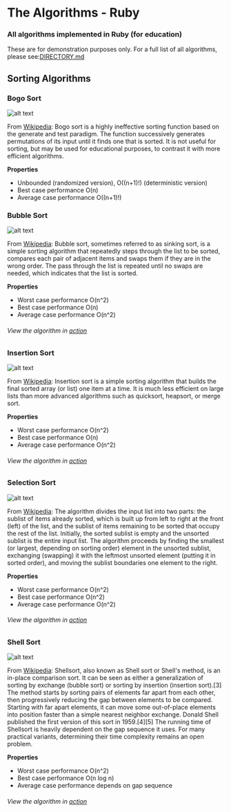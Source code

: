 # The Algorithms - Ruby 
### All algorithms implemented in Ruby (for education)

These are for demonstration purposes only. 
For a full list of all algorithms, please see:[DIRECTORY.md](https://github.com/TheAlgorithms/Ruby/blob/master/DIRECTORY.md)
## Sorting Algorithms

### Bogo Sort
![alt text][bogo-image]

From [Wikipedia][bogo-wiki]: Bogo sort is a highly ineffective sorting function based on the generate and test paradigm. The function successively generates permutations of its input until it finds one that is sorted. It is not useful for sorting, but may be used for educational purposes, to contrast it with more efficient algorithms. 

__Properties__
* Unbounded (randomized version), O((n+1)!) (deterministic version)
* Best case performance	O(n)
* Average case performance	O((n+1)!)

### Bubble Sort
![alt text][bubble-image]

From [Wikipedia][bubble-wiki]: Bubble sort, sometimes referred to as sinking sort, is a simple sorting algorithm that repeatedly steps through the list to be sorted, compares each pair of adjacent items and swaps them if they are in the wrong order. The pass through the list is repeated until no swaps are needed, which indicates that the list is sorted.

__Properties__
* Worst case performance	O(n^2)
* Best case performance	O(n)
* Average case performance	O(n^2)

###### View the algorithm in [action][bubble-toptal]



### Insertion Sort
![alt text][insertion-image]

From [Wikipedia][insertion-wiki]: Insertion sort is a simple sorting algorithm that builds the final sorted array (or list) one item at a time. It is much less efficient on large lists than more advanced algorithms such as quicksort, heapsort, or merge sort.

__Properties__
* Worst case performance	O(n^2)
* Best case performance	O(n)
* Average case performance	O(n^2)

###### View the algorithm in [action][insertion-toptal]


### Selection Sort
![alt text][selection-image]

From [Wikipedia][selection-wiki]: The algorithm divides the input list into two parts: the sublist of items already sorted, which is built up from left to right at the front (left) of the list, and the sublist of items remaining to be sorted that occupy the rest of the list. Initially, the sorted sublist is empty and the unsorted sublist is the entire input list. The algorithm proceeds by finding the smallest (or largest, depending on sorting order) element in the unsorted sublist, exchanging (swapping) it with the leftmost unsorted element (putting it in sorted order), and moving the sublist boundaries one element to the right.

__Properties__
* Worst case performance	O(n^2)
* Best case performance	O(n^2)
* Average case performance	O(n^2)

###### View the algorithm in [action][selection-toptal]


### Shell Sort
![alt text][shell-image]

From [Wikipedia][shell-wiki]: Shellsort, also known as Shell sort or Shell's method, is an in-place comparison sort. It can be seen as either a generalization of sorting by exchange (bubble sort) or sorting by insertion (insertion sort).[3] The method starts by sorting pairs of elements far apart from each other, then progressively reducing the gap between elements to be compared. Starting with far apart elements, it can move some out-of-place elements into position faster than a simple nearest neighbor exchange. Donald Shell published the first version of this sort in 1959.[4][5] The running time of Shellsort is heavily dependent on the gap sequence it uses. For many practical variants, determining their time complexity remains an open problem.

__Properties__
* Worst case performance	O(n^2)
* Best case performance	O(n log n)
* Average case performance	depends on gap sequence

###### View the algorithm in [action][shell-toptal]

[selection-toptal]: https://www.toptal.com/developers/sorting-algorithms/selection-sort
[selection-wiki]: https://en.wikipedia.org/wiki/Selection_sort
[selection-image]: https://upload.wikimedia.org/wikipedia/commons/thumb/b/b0/Selection_sort_animation.gif/250px-Selection_sort_animation.gif "Selection Sort Sort"


[bubble-toptal]: https://www.toptal.com/developers/sorting-algorithms/bubble-sort
[bubble-wiki]: https://en.wikipedia.org/wiki/Bubble_sort
[bubble-image]: https://upload.wikimedia.org/wikipedia/commons/thumb/8/83/Bubblesort-edited-color.svg/220px-Bubblesort-edited-color.svg.png "Bubble Sort"

[insertion-toptal]: https://www.toptal.com/developers/sorting-algorithms/insertion-sort
[insertion-wiki]: https://en.wikipedia.org/wiki/Insertion_sort
[insertion-image]: https://upload.wikimedia.org/wikipedia/commons/7/7e/Insertionsort-edited.png "Insertion Sort"

[shell-toptal]: https://www.toptal.com/developers/sorting-algorithms/shell-sort
[shell-wiki]: https://en.wikipedia.org/wiki/Shellsort
[shell-image]: https://upload.wikimedia.org/wikipedia/commons/thumb/4/4c/Shell_sorting_algorithm_color_bars.svg/267px-Shell_sorting_algorithm_color_bars.svg.png "Shell Sort"

[bogo-wiki]: https://en.wikipedia.org/wiki/Bogosort
[bogo-image]: http://www.siafoo.net/graph/d174e8328044fa36d07b25a4c0ad6631
